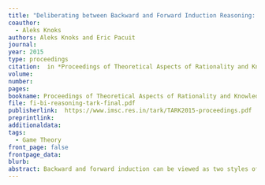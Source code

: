 ```yaml
---
title: "Deliberating between Backward and Forward Induction Reasoning: First Steps"
coauthor: 
  - Aleks Knoks
authors: Aleks Knoks and Eric Pacuit
journal: 
year: 2015
type: proceedings
citation:  in *Proceedings of Theoretical Aspects of Rationality and Knowledge (TARK 2015)*
volume:
number:
pages:
bookname: Proceedings of Theoretical Aspects of Rationality and Knowledge (TARK 2015)
file: fi-bi-reasoning-tark-final.pdf
publisherlink: 	https://www.imsc.res.in/tark/TARK2015-proceedings.pdf
preprintlink: 
additionaldata:
tags: 
  - Game Theory
front_page: false
frontpage_data:  
blurb: 
abstract: Backward and forward induction can be viewed as two styles of reasoning in dynamic games. Since each prescribes taking a different attitude towards the past moves of the other player(s), the strategies  they identify as rational are sometimes  incompatible.  Our goal is to study players who are able to deliberate between backward and forward induction, as well as conditions under which one is superior to the other. This extended abstract is our first step towards this goal.  We present an extension of Stalnaker's game models   in which the players can make "trembling hand" mistakes.  This means that when a player observes an unexpected move, she has to figure out whether it is a result of a deliberate choice or a mistake, thereby committing herself to one of the two styles of reasoning.
---
```

    
